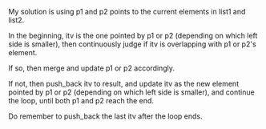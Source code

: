 My solution is using p1 and p2 points to the current elements in list1 and list2.

In the beginning, itv is the one pointed by p1 or p2 (depending on which left side is smaller), then continuously judge if itv is overlapping with p1 or p2's element.

If so, then merge and update p1 or p2 accordingly. 

If not, then push_back itv to result, and update itv as the new element pointed by p1 or p2 (depending on which left side is smaller), and continue the loop, until both p1 and p2 reach the end.

Do remember to push_back the last itv after the loop ends.